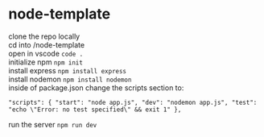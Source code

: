 # node-template

clone the repo locally\
cd into /node-template\
open in vscode      ```code .```\
initialize npm      ```npm init```\
install express     ```npm install express```\
install nodemon     ```npm install nodemon```\
inside of package.json change the scripts section to:

`"scripts": {
    "start": "node app.js",
    "dev": "nodemon app.js",
    "test": "echo \"Error: no test specified\" && exit 1"
},`

run the server      ```npm run dev```
